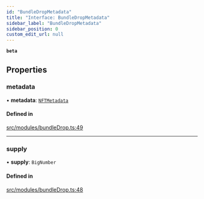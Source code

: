 ```yaml
---
id: "BundleDropMetadata"
title: "Interface: BundleDropMetadata"
sidebar_label: "BundleDropMetadata"
sidebar_position: 0
custom_edit_url: null
---
```


**`beta`**

## Properties

### metadata

• **metadata**: [`NFTMetadata`](NFTMetadata)

#### Defined in

[src/modules/bundleDrop.ts:49](https://github.com/PrasoonPratham/nftlabs-sdk-ts/blob/68c3596/src/modules/bundleDrop.ts#L49)

---

### supply

• **supply**: `BigNumber`

#### Defined in

[src/modules/bundleDrop.ts:48](https://github.com/PrasoonPratham/nftlabs-sdk-ts/blob/68c3596/src/modules/bundleDrop.ts#L48)
